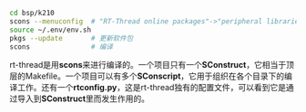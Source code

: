 ```bash
cd bsp/k210
scons --menuconfig	# "RT-Thread online packages"->"peripheral libraries and drivers"->"the kendryte-sdk package for rt-thread"->"Version"，选latest
source ~/.env/env.sh
pkgs --update		# 更新软件包
scons				# 编译
```



rt-thread是用**scons**来进行编译的。一个项目只有一个**SConstruct**，它相当于顶层的Makefile。一个项目可以有多个**SConscript**，它用于组织在各个目录下的编译工作。还有一个**rtconfig.py**，这是rt-thread独有的配置文件，可以看到它是通过导入到**SConstruct**里而发生作用的。